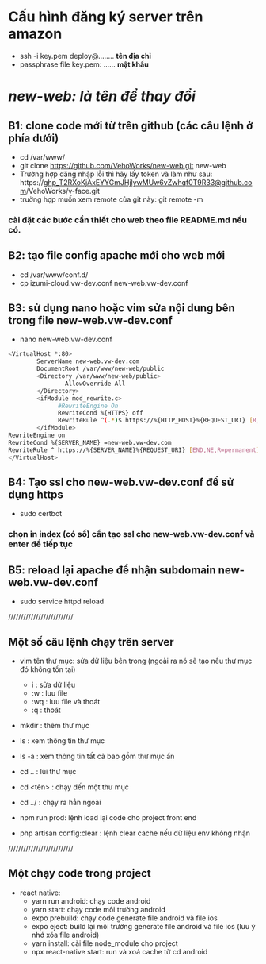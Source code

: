 # Cấu hình đăng ký server trên amazon
- ssh -i key.pem deploy@........ **tên địa chỉ**
- passphrase file key.pem: ...... **mật khẩu**

# ***new-web: là tên để thay đổi***

## B1: clone code mới từ trên github (các câu lệnh ở phía dưới)
- cd /var/www/
- git clone https://github.com/VehoWorks/new-web.git new-web
 - Trường hợp đăng nhập lỗi thì hãy lấy token và làm như sau: https://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@github.com/VehoWorks/v-face.git
 - trường hợp muốn xem remote của git này: git remote -m
### cài đặt các bước cần thiết cho web theo file README.md nếu có.

## B2: tạo file config apache mới cho web mới 
- cd /var/www/conf.d/
- cp izumi-cloud.vw-dev.conf new-web.vw-dev.conf
## B3: sử dụng nano hoặc vim sửa nội dung bên trong file new-web.vw-dev.conf
- nano new-web.vw-dev.conf

```sh
<VirtualHost *:80>
        ServerName new-web.vw-dev.com
        DocumentRoot /var/www/new-web/public
        <Directory /var/www/new-web/public>
                AllowOverride All
        </Directory>
        <ifModule mod_rewrite.c>
              #RewriteEngine On
              RewriteCond %{HTTPS} off
              RewriteRule ^(.*)$ https://%{HTTP_HOST}%{REQUEST_URI} [R,L]
        </ifModule>
RewriteEngine on
RewriteCond %{SERVER_NAME} =new-web.vw-dev.com
RewriteRule ^ https://%{SERVER_NAME}%{REQUEST_URI} [END,NE,R=permanent]
</VirtualHost>
```

## B4: Tạo ssl cho new-web.vw-dev.conf để sử dụng https
- sudo certbot
### chọn in index (có số) cần tạo ssl cho new-web.vw-dev.conf và enter để tiếp tục

## B5: reload lại apache để nhận subdomain new-web.vw-dev.conf
- sudo service httpd reload

//////////////////////////
## Một số câu lệnh chạy trên server
- vim tên thư mục: sửa dữ liệu bên trong (ngoài ra nó sẽ tạo nếu thư mục đó không tồn tại)
  - i : sửa dữ liệu
  - :w : lưu file
  - :wq : lưu file và thoát
  - :q : thoát

- mkdir <forder> : thêm thư mục
- ls : xem thông tin thư mục
- ls -a : xem thông tin tất cả bao gồm thư mục ẩn
- cd .. : lùi thư mục
- cd <tên> : chạy đến một thư mục
- cd ../ : chạy ra hẳn ngoài
- npm run prod: lệnh load lại code cho project front end
- php artisan config:clear : lệnh clear cache nếu dữ liệu env không nhận

//////////////////////////
## Một chạy code trong project
- react native:
  - yarn run android: chạy code android
  - yarn start: chạy code môi trường android
  - expo prebuild: chạy code generate file android và file ios
  - expo eject: build lại môi trường generate file android và file ios (lưu ý nhớ xóa file android)
  - yarn install: cài file node_module cho project
  - npx react-native start: run và xoá cache từ cd android
